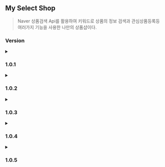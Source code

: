 ## My Select Shop
> Naver 상품검색 Api를 활용하여 키워드로 상품의 정보 검색과 관심상품등록등 여러가지 기능을 사용한 나만의 상품샵이다.

### Version 
<details>
  <summary><h3>1.0.1</h3></summary>

### 요구사항 파악
1. 키워드로 상품의 정보 검색
2. 관심 상품 등록하기
3. 관심 상품의 "희망 최저가" 설정하기
4. 관심 상품 조회하기
5. 매일 새벽1시에 관심 상품 목록 제목으로 검색해서, 최저가 정보를 업데이트 하는 스케줄러 생성하기

### 상품검색 API
|기능|Method|URL|반환|
|-----|-----|-----|-----|
|키워드로 상품 검색|GET|/api/search?query=검색어|List<ItemDto>|

### API 설계하기
|기능|Method|URL|반환|
|-----|-----|-----|-----|
|관심 상품 등록하기|POST|/api/products|ProductResponseDto|
|관심 상품의 희망 최저가 업데이트|PUT|/api/products/{id}|ProductResponseDto|
|관심 상품 조회하기|GET|/api/products|List<ProductResponseDto>|

</details>
<details>
  <summary><h3>1.0.2</h3></summary>

### 요구사항 파악
1. 회원기능 구현

### API 설계
|Name|Method|URL|설명|
|-----|-----|-----|-----|
|로그인 페이지|GET|/api/user/login-page|회원가입 페이지 호출|
|회원가입 페이지|GET|/api/user/sign-up|회원가입 페이지 호출|
|회원가입 페이지|POST|/api/user/sign-up|회원가입|
|회원 정보 요청|GET|/api/user-info|회원 관련 정보 받기|

</details>


<details>
  <summary><h3>1.0.3</h3></summary>

### 요구사항 파악
1. 회원별 상품 API 구현
2. 상품 등록 및 조회 구현
3. Repository에 회원별 상품을 조회하는 메서드 추가
4. Admin 계정 모든 상품 조회 기능 추가

</details>

<details>
  <summary><h3>1.0.4</h3></summary>

> 상품 페이징 및 정령

### 페이징
* page :  조회할 페이지 번호 (**1부터 시작**)
* size : 한 페이지에 보여줄 상품 개수 (**10개로 고정**!)

### 정렬
* sortBy (정렬 항목)
  * id : Product 테이블의 id
  * title : 상품명
  * lprice : 최저가
* isAsc (오름차순?)
  * true: 오름차순 (asc)
  * false : 내림차순 (desc)

### Server -> Client
- number : 조회된 페이지 번호 (**0부터 시작**)
- content : 조회된 상품 정보 (배열)
- size : 한 페이지에 보여줄 상품 개수
- numberOfElements : 실제 조회된 상품 개수
- totalElements : 전체 상품 개수 (회원이 등록한 모든 상품의 개수)
- totalPages : 전체 페이지 수

</details>

<details>
  <summary><h3>1.0.5</h3></summary>

> 폴더 생성 및 조회 구현

### 요구사항
* 회원별 폴더를 추가할 수 있습니다.
* 폴더를 추가할 때 1개~N개를 한번에 추가할 수 있습니다.
* 회원별 저장한 폴더들이 조회되어야 합니다.

</details>
